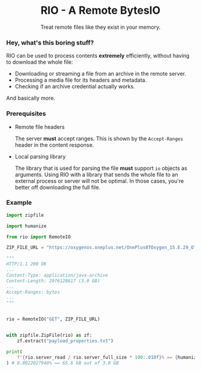 <h1 align="center">RIO - A Remote BytesIO</h1>

<p align="center">Treat remote files like they exist in your memory.</p>

### Hey, what's this boring stuff?

RIO can be used to process contents **extremely** efficiently, without having to download the whole file:
- Downloading or streaming a file from an archive in the remote server.
- Processing a media file for its headers and metadata.
- Checking if an archive credential actually works.

And basically more.

### Prerequisites

- Remote file headers
    
    The server **must** accept ranges. This is shown by the `Accept-Ranges` header in the content response.

- Local parsing library

    The library that is used for parsing the file **must** support `io` objects as arguments. Using RIO with a library that sends the whole file to an external process or server will not be optimal. In those cases, you're better off downloading the full file.

### Example

```py
import zipfile

import humanize

from rio import RemoteIO

ZIP_FILE_URL = "https://oxygenos.oneplus.net/OnePlus8TOxygen_15.E.29_OTA_0290_all_2110091931_downgrade"

"""
HTTP/1.1 200 OK
...
Content-Type: application/java-archive
Content-Length: 2976128617 (3.0 GB)
...
Accept-Ranges: bytes
...
"""


rio = RemoteIO("GET", ZIP_FILE_URL)


with zipfile.ZipFile(rio) as zf:
    zf.extract("payload_properties.txt")

print(
    f"{rio.server_read / rio.server_full_size * 100:.010f}% == {humanize.naturalsize(rio.server_read)} out of {humanize.naturalsize(rio.server_full_size)}"
) # 0.0022027946% == 65.6 kB out of 3.0 GB
```